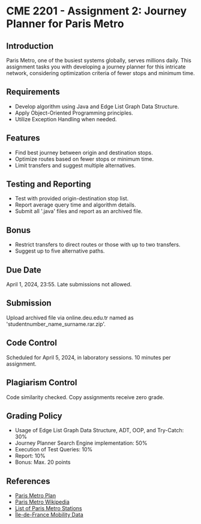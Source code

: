 # CME 2201 - Assignment 2: Journey Planner for Paris Metro

## Introduction
Paris Metro, one of the busiest systems globally, serves millions daily. This assignment tasks you with developing a journey planner for this intricate network, considering optimization criteria of fewer stops and minimum time.

## Requirements
- Develop algorithm using Java and Edge List Graph Data Structure.
- Apply Object-Oriented Programming principles.
- Utilize Exception Handling when needed.

## Features
- Find best journey between origin and destination stops.
- Optimize routes based on fewer stops or minimum time.
- Limit transfers and suggest multiple alternatives.

## Testing and Reporting
- Test with provided origin-destination stop list.
- Report average query time and algorithm details.
- Submit all '.java' files and report as an archived file.

## Bonus
- Restrict transfers to direct routes or those with up to two transfers.
- Suggest up to five alternative paths.

## Due Date
April 1, 2024, 23:55. Late submissions not allowed. 

## Submission
Upload archived file via online.deu.edu.tr named as 'studentnumber_name_surname.rar.zip'.

## Code Control
Scheduled for April 5, 2024, in laboratory sessions. 10 minutes per assignment.

## Plagiarism Control
Code similarity checked. Copy assignments receive zero grade.

## Grading Policy
- Usage of Edge List Graph Data Structure, ADT, OOP, and Try-Catch: 30%
- Journey Planner Search Engine implementation: 50%
- Execution of Test Queries: 10%
- Report: 10%
- Bonus: Max. 20 points

## References
- [Paris Metro Plan](https://www.ratp.fr/plan-metro)
- [Paris Metro Wikipedia](https://en.wikipedia.org/wiki/Paris_M%C3%A9tro)
- [List of Paris Metro Stations](https://en.wikipedia.org/wiki/List_of_Paris_M%C3%A9tro_stations)
- [Île-de-France Mobility Data](https://prim.iledefrance-mobilites.fr/en/catalogue-data)
